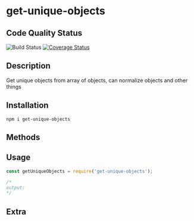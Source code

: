 # get-unique-objects

## Code Quality Status
![Build Status](https://github.com/gastonpereyra/get-unique-objects/workflows/Build%20Status/badge.svg)
[![Coverage Status](https://img.shields.io/coveralls/github/gastonpereyra/get-unique-objects/master.svg)](https://coveralls.io/r/gastonpereyra/get-unique-objects?branch=master)

## Description
Get unique objects from array of objects, can normalize objects and other things

## Installation

```
npm i get-unique-objects
```

## Methods

## Usage

```js
const getUniqueObjects = require('get-unique-objects');

/*
output: 
*/
```
## Extra
